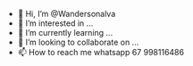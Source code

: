 - 👋 Hi, I’m @Wandersonalva
- 👀 I’m interested in ...
- 🌱 I’m currently learning ...
- 💞️ I’m looking to collaborate on ...
- 📫 How to reach me whatsapp 67 998116486

<!---
Wandersonalva/Wandersonalva is a ✨ special ✨ repository because its `README.md` (this file) appears on your GitHub profile.
You can click the Preview link to take a look at your changes.
--->
